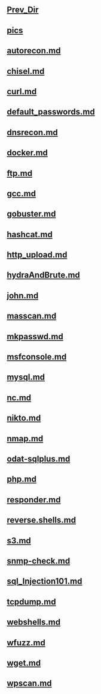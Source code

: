 ## [Prev_Dir](../)
## [pics](/CyberSec/Notes/Linux/Z_Universal_Cheatsheets/pics)
## [autorecon.md](autorecon.md)
## [chisel.md](chisel.md)
## [curl.md](curl.md)
## [default_passwords.md](default_passwords.md)
## [dnsrecon.md](dnsrecon.md)
## [docker.md](docker.md)
## [ftp.md](ftp.md)
## [gcc.md](gcc.md)
## [gobuster.md](gobuster.md)
## [hashcat.md](hashcat.md)
## [http_upload.md](http_upload.md)
## [hydraAndBrute.md](hydraAndBrute.md)
## [john.md](john.md)
## [masscan.md](masscan.md)
## [mkpasswd.md](mkpasswd.md)
## [msfconsole.md](msfconsole.md)
## [mysql.md](mysql.md)
## [nc.md](nc.md)
## [nikto.md](nikto.md)
## [nmap.md](nmap.md)
## [odat-sqlplus.md](odat-sqlplus.md)
## [php.md](php.md)
## [responder.md](responder.md)
## [reverse.shells.md](reverse.shells.md)
## [s3.md](s3.md)
## [snmp-check.md](snmp-check.md)
## [sql_Injection101.md](sql_Injection101.md)
## [tcpdump.md](tcpdump.md)
## [webshells.md](webshells.md)
## [wfuzz.md](wfuzz.md)
## [wget.md](wget.md)
## [wpscan.md](wpscan.md)
